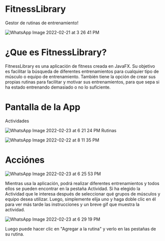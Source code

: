 # FitnessLibrary
Gestor de rutinas de entrenamiento!

![WhatsApp Image 2022-02-21 at 3 26 41 PM](https://user-images.githubusercontent.com/64560568/155381259-7d615ead-e939-4dfd-bd8c-cdc1e4013bfe.jpeg)

# ¿Que es FitnessLibrary?
FitnessLibrary es una aplicación de fitness creada en JavaFX.
Su objetivo es facilitar la búsqueda de diferentes entrenamientos para cualquier tipo de músculo o equipo de entrenamiento.
También tiene la opción de crear sus propias rutinas para facilitar y motivar sus entrenamientos, para que sepa si ha estado entrenando demasiado o no lo suficiente.
# Pantalla de la App
Actividades

![WhatsApp Image 2022-02-23 at 6 21 24 PM](https://user-images.githubusercontent.com/64560568/155382814-a8c27de9-2f7a-41fa-8ceb-bc7b39620898.jpeg)
Rutinas

![WhatsApp Image 2022-02-22 at 8 11 35 PM](https://user-images.githubusercontent.com/64560568/155383207-5fef5cf9-ecaf-40e0-9b52-1685eed92816.jpeg)

# Acciónes

![WhatsApp Image 2022-02-23 at 6 25 53 PM](https://user-images.githubusercontent.com/64560568/155383454-228f495f-6184-4aa8-870b-f5380d1f324c.jpeg)

Mientras usa la aplicación, podrá realizar diferentes entrenamientos y todos ellos se pueden encontrar en la pestaña Actividad. Si ha elegido la Actividad que le interesa después de seleccionar qué grupos de músculos y equipo desea utilizar. Luego, simplemente elija uno y haga doble clic en él para ver más tarde las instrucciones y un breve gif que muestra la actividad.

![WhatsApp Image 2022-02-23 at 6 29 19 PM](https://user-images.githubusercontent.com/64560568/155383988-fa8d62f5-72b0-4139-a71d-8d8f843769b7.jpeg)

Luego puede hacer clic en "Agregar a la rutina" y verlo en las pestañas de su rutina.

